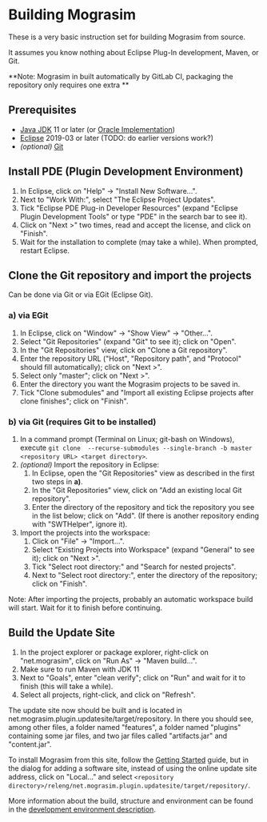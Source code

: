 # Building Mograsim

These is a very basic instruction set for building Mograsim from source. 

It assumes you know nothing about Eclipse Plug-In development, Maven, or Git.

**Note: Mograsim in built automatically by GitLab CI, packaging the repository only 
requires one extra **

## Prerequisites

- [Java JDK](http://jdk.java.net/) 11 or later (or [Oracle Implementation](https://www.oracle.com/technetwork/java/javase/downloads/index.html))
- [Eclipse](https://www.eclipse.org/downloads/) 2019-03 or later (TODO: do earlier versions work?)
- _(optional)_ [Git](https://git-scm.com/downloads)

## Install PDE (Plugin Development Environment)

1. In Eclipse, click on "Help" -> "Install New Software...".
2. Next to "Work With:", select "The Eclipse Project Updates".
3. Tick "Eclipse PDE Plug-in Developer Resources" (expand "Eclipse Plugin Development 
   Tools" or type "PDE" in the search bar to see it).
4. Click on "Next >" two times, read and accept the license, and click on "Finish".
5. Wait for the installation to complete (may take a while). When prompted, restart 
   Eclipse.

## Clone the Git repository and import the projects

Can be done via Git or via EGit (Eclipse Git).

### a) via EGit

1. In Eclipse, click on "Window" -> "Show View" -> "Other...".
2. Select "Git Repositories" (expand "Git" to see it); click on "Open".
3. In the "Git Repositories" view, click on "Clone a Git repository".
4. Enter the repository URL ("Host", "Repository path", and "Protocol" should fill 
   automatically); click on "Next >".
5. Select only "master"; click on "Next >".
6. Enter the directory you want the Mograsim projects to be saved in.
7. Tick "Clone submodules" and "Import all existing Eclipse projects after clone 
   finishes"; click on "Finish".

### b) via Git (requires Git to be installed)

1. In a command prompt (Terminal on Linux; git-bash on Windows), execute `git clone 
   --recurse-submodules --single-branch -b master <repository URL> <target directory>`.
2. _(optional)_ Import the repository in Eclipse:
    1. In Eclipse, open the "Git Repositories" view as described in the first two 
       steps in **a)**.
    2. In the "Git Repositories" view, click on "Add an existing local Git repository".
    3. Enter the directory of the repository and tick the repository you see in the 
       list below; click on "Add". (If there is another repository ending with "SWTHelper", 
       ignore it).
3. Import the projects into the workspace:
    1. Click on "File" -> "Import...".
    2. Select "Existing Projects into Workspace" (expand "General" to see it); click 
       on "Next >".
    3. Tick "Select root directory:" and "Search for nested projects".
    4. Next to "Select root directory:", enter the directory of the repository; click 
       on "Finish".

Note: After importing the projects, probably an automatic workspace build will start. 
Wait for it to finish before continuing.

## Build the Update Site

1. In the project explorer or package explorer, right-click on "net.mograsim", click 
   on "Run As" -> "Maven build...".
2. Make sure to run Maven with JDK 11
3. Next to "Goals", enter "clean verify"; click on "Run" and wait for it to finish 
   (this will take a while).
4. Select all projects, right-click, and click on "Refresh".

The update site now should be built and is located in net.mograsim.plugin.updatesite/target/repository. 
In there you should see, among other files, a folder named "features", a folder named 
"plugins" containing some jar files, and two jar files called "artifacts.jar" and 
"content.jar".

To install Mograsim from this site, follow the [Getting Started](getting_started.md) guide,
but in the dialog for adding a software site, instead of using the online update site address,
click on "Local..." and select `<repository directory>/releng/net.mograsim.plugin.updatesite/target/repository/`.

More information about the build, structure and environment can be found in the [development environment description](development_environment.md).